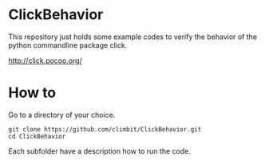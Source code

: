 # ClickBehavior

This repository just holds some example codes to verify the behavior of the python commandline package click.

http://click.pocoo.org/

# How to

Go to a directory of your choice.

```shell
git clone https://github.com/climbit/ClickBehavior.git
cd ClickBehavior
```

Each subfolder have a description how to run the code.